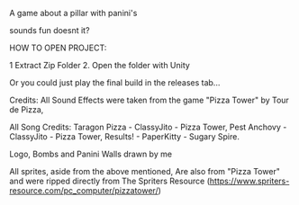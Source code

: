 A game about a pillar with panini's

sounds fun doesnt it?




HOW TO OPEN PROJECT:

1 Extract Zip Folder
2. Open the folder with Unity




Or you could just play the final build in the releases tab...




Credits:
All Sound Effects were taken from the game "Pizza Tower" by Tour de Pizza, 

All Song Credits:
Taragon Pizza - ClassyJito - Pizza Tower,
Pest Anchovy - ClassyJito - Pizza Tower,
Results! - PaperKitty - Sugary Spire.

Logo, Bombs and Panini Walls drawn by me

All sprites, aside from the above mentioned, Are also from "Pizza Tower" and were ripped directly from The Spriters Resource (https://www.spriters-resource.com/pc_computer/pizzatower/)
